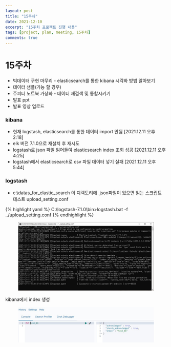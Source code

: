 ```yaml
---
layout: post
title: "15주차"
date: 2021-12-10
excerpt: "15주차 프로젝트 진행 내용"
tags: [project, plan, meeting, 15주차]
comments: true
---
```


# 15주차
* 빅데이터 구현 마무리 - elasticsearch를 통한 kibana 시각화 방법 알아보기
* 데이터 샘플(가능 할 경우)
* 주피터 노트북 가상화 - 데이터 재검색 및 통합시키기
* 발표 ppt
* 발표 영상 업로드

### kibana
* 현재 logstash, elasticsearch를 통한 데이터 import 안됨 [2021.12.11 오후 2:18]
* elk 버전 7.1.0으로 재설치 후 재시도
* logstash로 json 파일 읽어들여 elasticsearch index 조회 성공 [2021.12.11 오후 4:25]
* logstash에서 elasticsearch로 csv 파일 데이터 넣기 실패 [2021.12.11 오후 5:44]

### logstash
* c:\datas_for_elastic_search 이 디렉토리에 .json파일이 있으면 읽는 스크립트 테스트
upload_setting.conf
<script src="https://gist.github.com/riri0602/fc22e22ad38d0e525c0d9ce08a7f88e4.js"></script>

{% highlight yaml %}
C:\logstash-7.1.0\bin>logstash.bat -f ../upload_setting.conf
{% endhighlight %}

<figure>
	<img src="/assets/img/post/upload_setting_config_test01.jpg">
</figure>

kibana에서 index 생성
<figure>
	<img src="/assets/img/post/kibana_test01.jpg">
</figure>
